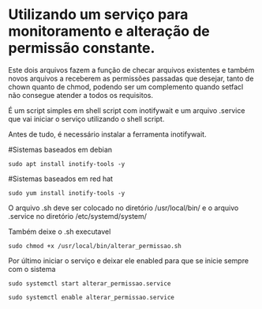 <h1> Utilizando um serviço para monitoramento e alteração de permissão constante.</h1>

Este dois arquivos fazem a função de checar arquivos existentes e também novos arquivos a receberem as permissões passadas que desejar, tanto de chown quanto de chmod, podendo ser um complemento quando setfacl não consegue atender a todos os requisitos.

É um script simples em shell script com inotifywait e um arquivo .service que vai iniciar o serviço utilizando o shell script.

Antes de tudo, é necessário instalar a ferramenta inotifywait.

#Sistemas baseados em debian

    sudo apt install inotify-tools -y 

#Sistemas baseados em red hat

    sudo yum install inotify-tools -y

O arquivo .sh deve ser colocado no diretório /usr/local/bin/ e o arquivo .service no diretório /etc/systemd/system/

Também deixe o .sh executavel

    sudo chmod +x /usr/local/bin/alterar_permissao.sh

Por último iniciar o serviço e deixar ele enabled para que se inicie sempre com o sistema

    sudo systemctl start alterar_permissao.service

    sudo systemctl enable alterar_permissao.service
